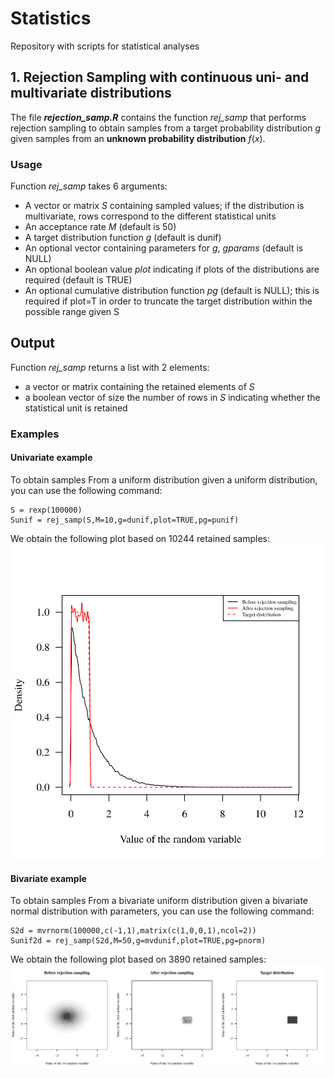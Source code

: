 # Statistics
Repository with scripts for statistical analyses

## 1. Rejection Sampling with continuous uni- and multivariate distributions
The file ***rejection_samp.R*** contains the function *rej_samp* that performs rejection sampling to obtain samples from a target probability distribution *g* given samples from an **unknown probability distribution** $f(x)$.

### Usage
Function *rej_samp* takes 6 arguments:
- A vector or matrix *S* containing sampled values; if the distribution is multivariate, rows correspond to the different statistical units
- An acceptance rate *M* (default is 50)
- A target distribution function *g* (default is dunif)
- An optional vector containing parameters for *g*, *gparams* (default is NULL)
- An optional boolean value *plot* indicating if plots of the distributions are required (default is TRUE)
- An optional cumulative distribution function *pg* (default is NULL); this is required if plot=T in order to truncate the target distribution within the possible range given S

## Output
Function *rej_samp* returns a list with 2 elements:
- a vector or matrix containing the retained elements of *S*
- a boolean vector of size the number of rows in *S* indicating whether the statistical unit is retained

### Examples
#### Univariate example
To obtain samples From a uniform distribution given a uniform distribution, you can use the following command:
```
S = rexp(100000)
Sunif = rej_samp(S,M=10,g=dunif,plot=TRUE,pg=punif)
```
We obtain the following plot based on 10244 retained samples:
![Rejection sampling example](Example_exp2unif.png?raw=true "1D rejection sampling example")

#### Bivariate example
To obtain samples From a bivariate uniform distribution given a bivariate normal distribution with parameters, you can use the following command:
```
S2d = mvrnorm(100000,c(-1,1),matrix(c(1,0,0,1),ncol=2))
Sunif2d = rej_samp(S2d,M=50,g=mvdunif,plot=TRUE,pg=pnorm)
```

We obtain the following plot based on 3890 retained samples:
![Rejection sampling example](Example_mvnorm2mvunif.png?raw=true "2D rejection sampling example")

